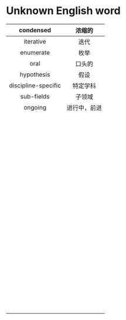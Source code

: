 #  Unknown English word

|      condensed      |    浓缩的    |
| :-----------------: | :----------: |
|      iterative      |     迭代     |
|      enumerate      |     枚举     |
|        oral         |    口头的    |
|     hypothesis      |     假设     |
| discipline-specific |   特定学科   |
|     sub-fields      |    子领域    |
|       ongoing       | 进行中，前进 |
|                     |              |
|                     |              |
|                     |              |
|                     |              |
|                     |              |
|                     |              |
|                     |              |
|                     |              |
|                     |              |
|                     |              |
|                     |              |
|                     |              |
|                     |              |
|                     |              |
|                     |              |
|                     |              |
|                     |              |
|                     |              |
|                     |              |
|                     |              |
|                     |              |
|                     |              |
|                     |              |
|                     |              |
|                     |              |
|                     |              |
|                     |              |
|                     |              |
|                     |              |
|                     |              |
|                     |              |
|                     |              |
|                     |              |
|                     |              |
|                     |              |
|                     |              |
|                     |              |
|                     |              |
|                     |              |
|                     |              |
|                     |              |
|                     |              |
|                     |              |
|                     |              |
|                     |              |
|                     |              |
|                     |              |
|                     |              |
|                     |              |
|                     |              |
|                     |              |
|                     |              |
|                     |              |
|                     |              |
|                     |              |
|                     |              |
|                     |              |
|                     |              |
|                     |              |
|                     |              |
|                     |              |
|                     |              |
|                     |              |
|                     |              |
|                     |              |
|                     |              |
|                     |              |
|                     |              |
|                     |              |
|                     |              |
|                     |              |
|                     |              |
|                     |              |
|                     |              |
|                     |              |
|                     |              |
|                     |              |
|                     |              |
|                     |              |
|                     |              |
|                     |              |
|                     |              |
|                     |              |
|                     |              |
|                     |              |
|                     |              |
|                     |              |
|                     |              |
|                     |              |
|                     |              |
|                     |              |

